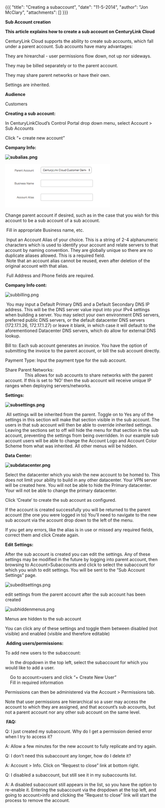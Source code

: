 {{{
  "title": "Creating a subaccount",
  "date": "11-5-2014",
  "author": "Jon McClary",
  "attachments": []
}}}

<strong>Sub Account creation</strong>
<p><strong>This article explains how to create a sub account on CenturyLink Cloud</strong>
</p>
<p>CenturyLink Cloud supports the ability to create sub accounts, which fall under a parent account. Sub accounts have many advantages:</p>
<p>They are hirearchal - user permissions flow down, not up nor sideways.</p>
<p>They may be billed separately or to the parent account.&nbsp;</p>
<p>They may share parent networks or have their own.</p>
<p>Settings are inherited.</p>
<p><strong>Audience</strong>
</p>
<p>Customers</p>
<strong>Creating a sub account:</strong>
<p>In CenturyLinkCloud’s Control Portal drop down menu, select Account &gt; Sub Accounts</p>
<p>Click “+ create new account”</p>
<p><strong>Company Info:</strong>
</p>
<p><strong><img src="https://t3n.zendesk.com/attachments/token/I7QPdgngoVsy0n4GPSJFMEZ56/?name=subalias.png" alt="subalias.png" /></strong>
</p>
<p><strong><img src="../images/subalias.png" alt="subalias.png" /></strong>
</p>
<p>Change parent account if desired, such as in the case that you wish for this account to be a sub account of a sub account.</p>
<p>&nbsp;Fill in appropriate Business name, etc.</p>
<p>&nbsp;Input an Account Alias of your choice. This is a string of 2-4 alphanumeric characters which is used to identify your account and relate servers to that account by naming convention. They are globally unique so there are no duplicate aliases allowed.
  This is a required field.
  <br /> &nbsp;Note that an account alias cannot be reused, even after deletion of the original account with that alias.</p>
<p>&nbsp;Full Address and Phone fields are required.</p>

<p><strong>Company Info cont:</strong>
</p>
<p><img src="https://t3n.zendesk.com/attachments/token/szlTQ0FO2uO5x939fr3T82vGP/?name=subbilling.png" alt="subbilling.png" />
</p>
<p>&nbsp;You may input a Default Primary DNS and a Default Secondary DNS IP address. This will be the DNS server value input into your IPv4 settings when building a server. You may select your own environment DNS servers, preferred public DNS servers, or
  the default datacenter DNS servers (172.17.1.26, 172.17.1.27) or leave it blank, in which case it will default to the aforementioned Datacenter DNS servers, which do allow for external DNS lookup.</p>
<p>Bill to: Each sub account generates an invoice. You have the option of submitting the invoice to the parent account, or bill the sub account directly.</p>
<p>Payment Type: Input the payment type for the sub account.</p>
<p>Share Parent Networks:
  <br /> &nbsp;&nbsp;&nbsp;&nbsp;&nbsp;&nbsp;&nbsp;&nbsp;&nbsp;&nbsp;&nbsp;&nbsp;&nbsp;&nbsp;&nbsp; This allows for sub accounts to share networks with the parent account. If this is set to ‘NO’ then the sub account will receive unique IP ranges when deploying
  servers/networks.</p>

<p><strong>Settings:</strong>
</p>
<p><strong><img src="https://t3n.zendesk.com/attachments/token/Nb2SEB7zot1oJD5LxDUvHOVZ6/?name=subsettings.png" alt="subsettings.png" /></strong>
</p>
<p>&nbsp;All settings will be inherited from the parent. Toggle on to Yes any of the settings in this section will make that section visible in the sub account. The users in that sub account will then be able to override inherited settings. Leaving the sections
  set to off will hide the menu for that section in the sub account, preventing the settings from being overridden. In our example sub account users will be able to change the Account Logo and Account Color Scheme from what was inherited. All other menus
  will be hidden.</p>


<p><strong>Data Center:</strong>
</p>

<p><strong><img src="https://t3n.zendesk.com/attachments/token/TlQSi9xNdE4lGgtfQku8IL9R1/?name=subdatacenter.png" alt="subdatacenter.png" /></strong>
</p>

<p>Select the datacenter which you wish the new account to be homed to. This does not limit your ability to build in any other datacenter. Your VPN server will be created here. You will not be able to hide the Primary datacenter. Your will not be able to
  change the primary datacenter.</p>

<p>Click ‘Create’ to create the sub account as configured.</p>
<p>If the account is created successfully you will be returned to the parent account (the one you were logged in to) You'll need to navigate to the new sub account via the account drop down to the left of the menu.</p>
<p>If you get any errors, like the alias is in use or missed any required fields, correct them and click Create again.</p>

<p><strong>Edit Settings:</strong>
</p>

<p>After the sub account is created you can edit the settings.&nbsp;Any of these settings may be modified in the future by logging into parent account, then browsing to Account&gt;Subaccounts and click to select the subaccount for which you wish to edit
  settings. You will be sent to the “Sub Account Settings” page.</p>
<p><img src="https://t3n.zendesk.com/attachments/token/lChT4TKbVIOXmFJtYhYylmSuX/?name=subeditsettings.png" alt="subeditsettings.png" />
</p>
<p>edit settings from the parent account after the sub account has been created</p>

<p><img src="https://t3n.zendesk.com/attachments/token/lOrxCqkMnmwUjwMQc6WaCFRIc/?name=subhiddenmenus.png" alt="subhiddenmenus.png" />
</p>
<p>Menus are hidden to the sub account</p>
<p>You can click any of these settings and toggle them between disabled (not visible) and enabled (visible and therefore editable)</p>

<p><strong>&nbsp;</strong><strong>Adding users/permissions:</strong>
</p>
<p>To add new users to the subaccount:</p>
<p>&nbsp;&nbsp;&nbsp; In the dropdown in the top left, select the subaccount for which you would like to add a user.</p>
<p>&nbsp;&nbsp;&nbsp; Go to account&gt;users and click “+ Create New User”
  <br /> &nbsp;&nbsp;&nbsp; Fill in required information</p>
<p>Permissions can then be administered via the Account &gt; Permissions tab.</p>
<p>Note that user permissions are hierarchical so a user may access the account to which they are assigned, and that account’s sub accounts, but not a parent account nor any other sub account on the same level. &nbsp;&nbsp;&nbsp;&nbsp;</p>


<p><strong>&nbsp;FAQ:</strong>
</p>
<p>Q: I just created my subaccount. Why do I get a permission denied error when I try to access it?</p>
<p>A: Allow a few minutes for the new account to fully replicate and try again.</p>

<p>Q: I don’t need this subaccount any longer, how do I delete it?</p>
<p>A: Account &gt; Info. Click on “Request to close” link at bottom right.</p>

<p>Q: I disabled a subaccount, but still see it in my subaccounts list.</p>
<p>A: A disabled subaccount still appears in the list, so you have the option to re-enable it. Entering the subaccount via the dropdown at the top left, and going to account&gt;info and clicking the “Request to close” link will start the process to remove
  the account.</p>

